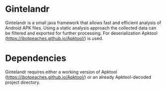 # Gintelandr
Gintelandr is a small java framework that allows fast and efficient analysis of Android APK files. Using a static analysis approach the collected data can be filtered and exported for further processing. For deserialization Apktool (https://ibotpeaches.github.io/Apktool/) is used.

# Dependencies

Gintelandr requires either a working version of Apktool (https://ibotpeaches.github.io/Apktool/) or an already Apktool-decoded project directory.
